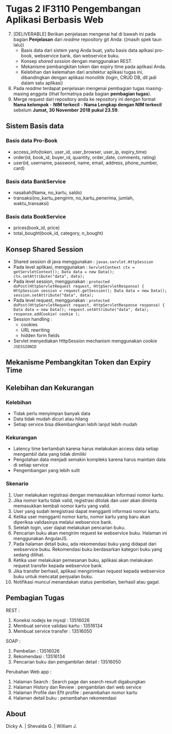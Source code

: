 # Tugas 2 IF3110 Pengembangan Aplikasi Berbasis Web 

7. [DELIVERABLE] Berikan penjelasan mengenai hal di bawah ini pada bagian **Penjelasan** dari *readme* repository git Anda: ((masih spek taun lalu))
    - Basis data dari sistem yang Anda buat, yaitu basis data aplkasi pro-book, webservice bank, dan webservice buku.
    - Konsep *shared session* dengan menggunakan REST.
    - Mekanisme pembangkitan token dan expiry time pada aplikasi Anda.
    - Kelebihan dan kelemahan dari arsitektur aplikasi tugas ini, dibandingkan dengan aplikasi monolitik (login, CRUD DB, dll jadi dalam satu aplikasi)
8. Pada *readme* terdapat penjelasan mengenai pembagian tugas masing-masing anggota (lihat formatnya pada bagian **pembagian tugas**).
9. Merge request dari repository anda ke repository ini dengan format **Nama kelompok** - **NIM terkecil** - **Nama Lengkap dengan NIM terkecil** sebelum **Jumat, 30 November 2018 pukul 23.59**.

## Sistem Basis data
### Basis data Pro-Book
- access_info(token, user_id, user_browser, user_ip, expiry_time)
- order(id, book_id, buyer_id, quantity, order_date, comments, rating)
- user(id, username, password, name, email, address, phone_number, card)
### Basis data BankService
- nasabah(Nama, no_kartu, saldo)
- transaksi(no_kartu_pengirim, no_kartu_penerima, jumlah, waktu_transaksi)
### Basis data BookService
- prices(book_id, price)
- total_bought(book_id, category, n_bought)

## Konsep Shared Session
- Shared session di java menggunakan : `javax.servlet.HttpSession`
- Pada level aplikasi, menggunakan : 
`ServletContext ctx = getServletContext();
Data data = new Data();
ctx.setAttribute("data", data);`
- Pada level session, menggunakan : 
`protected doPost(HttpServletRequest request,
HttpServletResponse) {
HttpSession session = request.getSession();
Data data = new Data();
session.setAttribute("data", data);`
- Pada level request, menggunakan :
`protected doPost(HttpServletRequest request,
HttpServletResponse response) {
Data data = new Data();
request.setAttribute("data", data);
response.addCookie( cookie );`
- Session handling :
    - cookies
    - URL rewriting
    - hidden form fields
- Servlet menyediakan HttpSession mechanism menggunakan cookie `JSESSIONID`

## Mekanisme Pembangkitan Token dan Expiry Time

## Kelebihan dan Kekurangan
### Kelebihan
- Tidak perlu menyimpan banyak data
- Data tidak mudah dicuri atau hilang
- Setiap service bisa dikembangkan lebih lanjut lebih mudah

### Kekurangan
- Latency time bertambah karena harus melakukan access data setiap mengambil data yang tidak dimiliki
- Pengolahan data menjadi semakin kompleks karena harus maintain data di setiap service
- Pengembangan yang lebih sulit

### Skenario

1. User melakukan registrasi dengan memasukkan informasi nomor kartu.
2. Jika nomor kartu tidak valid, registrasi ditolak dan user akan diminta memasukkan kembali nomor kartu yang valid.
3. User yang sudah teregistrasi dapat mengganti informasi nomor kartu.
4. Ketika user mengganti nomor kartu, nomor kartu yang baru akan diperiksa validasinya melalui webservice bank.
5. Setelah login, user dapat melakukan pencarian buku.
6. Pencarian buku akan mengirim request ke webservice buku. Halaman ini menggunakan AngularJS.
7. Pada halaman detail buku, ada rekomendasi buku yang didapat dari webservice buku. Rekomendasi buku berdasarkan kategori buku yang sedang dilihat.
8. Ketika user melakukan pemesanan buku, aplikasi akan melakukan request transfer kepada webservice bank.
9. Jika transfer berhasil, aplikasi mengirimkan request kepada webservice buku untuk mencatat penjualan buku.
10. Notifikasi muncul menandakan status pembelian, berhasil atau gagal.

## Pembagian Tugas
REST :
1. Koneksi nodejs ke mysql : 13516026
2. Membuat service validasi kartu : 13516134
3. Membuat service transfer : 13516050

SOAP :
1. Pembelian : 13516026
2. Rekomendasi : 13516134
3. Pencarian buku dan pengambilan detail : 13516050

Perubahan Web app :
1. Halaman Search : Search page dan search result digabungkan 
2. Halaman History dan Review : pengambilan dari web service
3. Halaman Profile dan Efit profile : penambahan nomor kartu
4. Halaman detail buku : penambahan rekomendasi

## About

Dicky A. | Shevalda G. | William J.

